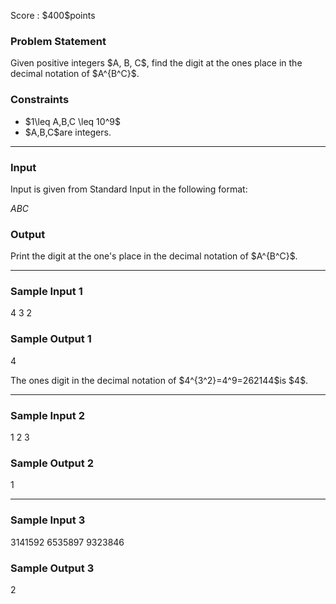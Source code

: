 
<div>

<span>

<span>

<p>
Score : $400$points
</p>

<div>

<section>

### **Problem Statement**

<p>
Given positive integers $A, B, C$, find the digit at the ones place in the decimal notation of $A^{B^C}$.
</p>

</section>

</div>

<div>

<section>

### **Constraints**

<ul>

<li>
$1\leq A,B,C \leq 10^9$
</li>

<li>
$A,B,C$are integers.
</li>

</ul>

</section>

</div>

---

<div>

<div>

<section>

### **Input**

<p>
Input is given from Standard Input in the following format:
</p>

<div>

$A$$B$$C$
</div>

</section>

</div>

<div>

<section>

### **Output**

<p>
Print the digit at the one's place in the decimal notation of $A^{B^C}$.
</p>

</section>

</div>

</div>

---

<div>

<section>

### **Sample Input 1**

<div>

4 3 2

</div>

</section>

</div>

<div>

<section>

### **Sample Output 1**

<div>

4

</div>

<p>
The ones digit in the decimal notation of $4^{3^2}=4^9=262144$is $4$.
</p>

</section>

</div>

---

<div>

<section>

### **Sample Input 2**

<div>

1 2 3

</div>

</section>

</div>

<div>

<section>

### **Sample Output 2**

<div>

1

</div>

</section>

</div>

---

<div>

<section>

### **Sample Input 3**

<div>

3141592 6535897 9323846

</div>

</section>

</div>

<div>

<section>

### **Sample Output 3**

<div>

2

</div>

</section>

</div>

</span>

</span>

</div>
